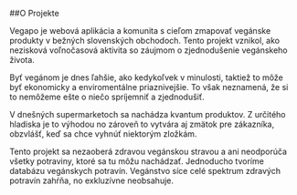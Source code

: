 
##O Projekte

Vegapo je webová aplikácia a komunita s cieľom zmapovať vegánske produkty v bežných slovenských obchodoch. Tento projekt vznikol, ako nezisková voľnočasová aktivita so záujmom o zjednodušenie vegánskeho života. 


Byť vegánom je dnes ľahšie, ako kedykoľvek v minulosti, taktiež to môže byť ekonomicky a enviromentálne priaznivejšie. To však neznamená, že si to nemôžeme ešte o niečo spríjemniť a zjednodušiť. 


V dnešných supermarketoch sa nachádza kvantum produktov. Z určitého hladiska je to výhodou no zároveň to vytvára aj zmätok pre zákazníka, obzvlášť, keď sa chce vyhnúť niektorým zložkám.


Tento projekt sa nezaoberá zdravou vegánskou stravou a ani neodporúča všetky potraviny, ktoré sa tu môžu nachádzať. Jednoducho tvoríme databázu vegánskych potravín. Vegánstvo síce celé spektrum zdravých potravín zahŕňa, no exkluzívne neobsahuje.